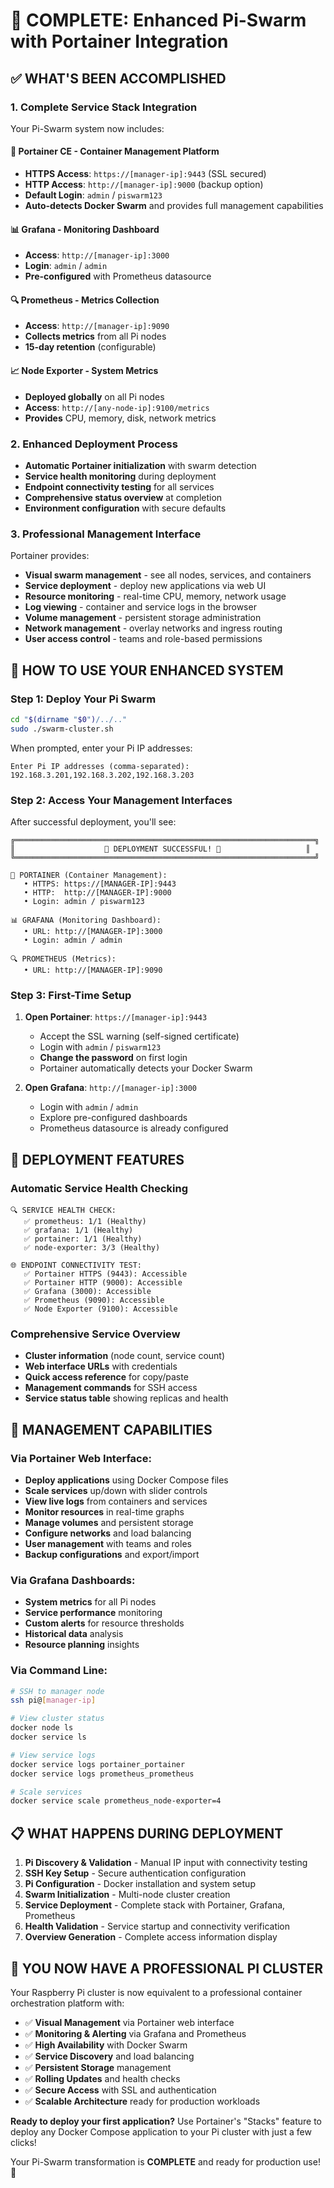 # 🎉 COMPLETE: Enhanced Pi-Swarm with Portainer Integration

## ✅ **WHAT'S BEEN ACCOMPLISHED**

### **1. Complete Service Stack Integration**
Your Pi-Swarm system now includes:

#### **🐳 Portainer CE** - Container Management Platform
- **HTTPS Access**: `https://[manager-ip]:9443` (SSL secured)
- **HTTP Access**: `http://[manager-ip]:9000` (backup option)
- **Default Login**: `admin` / `piswarm123`
- **Auto-detects Docker Swarm** and provides full management capabilities

#### **📊 Grafana** - Monitoring Dashboard
- **Access**: `http://[manager-ip]:3000`
- **Login**: `admin` / `admin`
- **Pre-configured** with Prometheus datasource

#### **🔍 Prometheus** - Metrics Collection
- **Access**: `http://[manager-ip]:9090`
- **Collects metrics** from all Pi nodes
- **15-day retention** (configurable)

#### **📈 Node Exporter** - System Metrics
- **Deployed globally** on all Pi nodes
- **Access**: `http://[any-node-ip]:9100/metrics`
- **Provides** CPU, memory, disk, network metrics

### **2. Enhanced Deployment Process**
- **Automatic Portainer initialization** with swarm detection
- **Service health monitoring** during deployment
- **Endpoint connectivity testing** for all services
- **Comprehensive status overview** at completion
- **Environment configuration** with secure defaults

### **3. Professional Management Interface**
Portainer provides:
- **Visual swarm management** - see all nodes, services, and containers
- **Service deployment** - deploy new applications via web UI
- **Resource monitoring** - real-time CPU, memory, network usage
- **Log viewing** - container and service logs in the browser
- **Volume management** - persistent storage administration
- **Network management** - overlay networks and ingress routing
- **User access control** - teams and role-based permissions

## 🚀 **HOW TO USE YOUR ENHANCED SYSTEM**

### **Step 1: Deploy Your Pi Swarm**
```bash
cd "$(dirname "$0")/../.."
sudo ./swarm-cluster.sh
```

When prompted, enter your Pi IP addresses:
```
Enter Pi IP addresses (comma-separated): 192.168.3.201,192.168.3.202,192.168.3.203
```

### **Step 2: Access Your Management Interfaces**

After successful deployment, you'll see:
```
╔═══════════════════════════════════════════════════════════════════╗
║                    🎉 DEPLOYMENT SUCCESSFUL! 🎉                   ║
╚═══════════════════════════════════════════════════════════════════╝

🐳 PORTAINER (Container Management):
   • HTTPS: https://[MANAGER-IP]:9443
   • HTTP:  http://[MANAGER-IP]:9000
   • Login: admin / piswarm123

📊 GRAFANA (Monitoring Dashboard):
   • URL: http://[MANAGER-IP]:3000
   • Login: admin / admin

🔍 PROMETHEUS (Metrics):
   • URL: http://[MANAGER-IP]:9090
```

### **Step 3: First-Time Setup**

1. **Open Portainer**: `https://[manager-ip]:9443`
   - Accept the SSL warning (self-signed certificate)
   - Login with `admin` / `piswarm123`
   - **Change the password** on first login
   - Portainer automatically detects your Docker Swarm

2. **Open Grafana**: `http://[manager-ip]:3000`
   - Login with `admin` / `admin`
   - Explore pre-configured dashboards
   - Prometheus datasource is already configured

## 🎯 **DEPLOYMENT FEATURES**

### **Automatic Service Health Checking**
```
🔍 SERVICE HEALTH CHECK:
   ✅ prometheus: 1/1 (Healthy)
   ✅ grafana: 1/1 (Healthy)
   ✅ portainer: 1/1 (Healthy)
   ✅ node-exporter: 3/3 (Healthy)

🌐 ENDPOINT CONNECTIVITY TEST:
   ✅ Portainer HTTPS (9443): Accessible
   ✅ Portainer HTTP (9000): Accessible
   ✅ Grafana (3000): Accessible
   ✅ Prometheus (9090): Accessible
   ✅ Node Exporter (9100): Accessible
```

### **Comprehensive Service Overview**
- **Cluster information** (node count, service count)
- **Web interface URLs** with credentials
- **Quick access reference** for copy/paste
- **Management commands** for SSH access
- **Service status table** showing replicas and health

## 🔧 **MANAGEMENT CAPABILITIES**

### **Via Portainer Web Interface:**
- **Deploy applications** using Docker Compose files
- **Scale services** up/down with slider controls
- **View live logs** from containers and services
- **Monitor resources** in real-time graphs
- **Manage volumes** and persistent storage
- **Configure networks** and load balancing
- **User management** with teams and roles
- **Backup configurations** and export/import

### **Via Grafana Dashboards:**
- **System metrics** for all Pi nodes
- **Service performance** monitoring
- **Custom alerts** for resource thresholds
- **Historical data** analysis
- **Resource planning** insights

### **Via Command Line:**
```bash
# SSH to manager node
ssh pi@[manager-ip]

# View cluster status
docker node ls
docker service ls

# View service logs
docker service logs portainer_portainer
docker service logs prometheus_prometheus

# Scale services
docker service scale prometheus_node-exporter=4
```

## 📋 **WHAT HAPPENS DURING DEPLOYMENT**

1. **Pi Discovery & Validation** - Manual IP input with connectivity testing
2. **SSH Key Setup** - Secure authentication configuration
3. **Pi Configuration** - Docker installation and system setup
4. **Swarm Initialization** - Multi-node cluster creation
5. **Service Deployment** - Complete stack with Portainer, Grafana, Prometheus
6. **Health Validation** - Service startup and connectivity verification
7. **Overview Generation** - Complete access information display

## 🎉 **YOU NOW HAVE A PROFESSIONAL PI CLUSTER**

Your Raspberry Pi cluster is now equivalent to a professional container orchestration platform with:

- ✅ **Visual Management** via Portainer web interface
- ✅ **Monitoring & Alerting** via Grafana and Prometheus
- ✅ **High Availability** with Docker Swarm
- ✅ **Service Discovery** and load balancing
- ✅ **Persistent Storage** management
- ✅ **Rolling Updates** and health checks
- ✅ **Secure Access** with SSL and authentication
- ✅ **Scalable Architecture** ready for production workloads

**Ready to deploy your first application?** Use Portainer's "Stacks" feature to deploy any Docker Compose application to your Pi cluster with just a few clicks!

Your Pi-Swarm transformation is **COMPLETE** and ready for production use! 🚀
